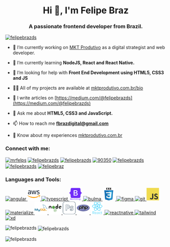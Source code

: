 <h1 align="center">Hi 👋, I'm Felipe Braz</h1>
<h3 align="center">A passionate frontend developer from Brazil.</h3>

<p align="left"> <a href="https://twitter.com/felipebrazds" target="blank"><img src="https://img.shields.io/twitter/follow/felipebrazds?logo=twitter&style=for-the-badge" alt="felipebrazds" /></a> </p>

- 🔭 I’m currently working on [MKT Produtivo](www.mktprodutivo.com.br) as a digital strategist and web developer.

- 🌱 I’m currently learning **NodeJS, React and React Native.**

- 🤝 I’m looking for help with **Front End Development using HTML5, CSS3 and JS**

- 👨‍💻 All of my projects are available at [mktprodutivo.com.br/bio](mktprodutivo.com.br/bio)

- 📝 I write articles on [https://medium.com/@felipebrazds](https://medium.com/@felipebrazds)

- 💬 Ask me about **HTML5, CSS3 and JavaScript.**

- 📫 How to reach me **fbrazdigital@gmail.com**

- 📄 Know about my experiences [mktprodutivo.com.br](mktprodutivo.com.br)

<h3 align="left">Connect with me:</h3>
<p align="left">
<a href="https://codepen.io/mrfelps" target="blank"><img align="center" src="https://raw.githubusercontent.com/rahuldkjain/github-profile-readme-generator/master/src/images/icons/Social/codepen.svg" alt="mrfelps" height="30" width="40" /></a>
<a href="https://twitter.com/felipebrazds" target="blank"><img align="center" src="https://raw.githubusercontent.com/rahuldkjain/github-profile-readme-generator/master/src/images/icons/Social/twitter.svg" alt="felipebrazds" height="30" width="40" /></a>
<a href="https://linkedin.com/in/felipebrazds" target="blank"><img align="center" src="https://raw.githubusercontent.com/rahuldkjain/github-profile-readme-generator/master/src/images/icons/Social/linked-in-alt.svg" alt="felipebrazds" height="30" width="40" /></a>
<a href="https://stackoverflow.com/users/90350" target="blank"><img align="center" src="https://raw.githubusercontent.com/rahuldkjain/github-profile-readme-generator/master/src/images/icons/Social/stack-overflow.svg" alt="90350" height="30" width="40" /></a>
<a href="https://fb.com/felipebrazds" target="blank"><img align="center" src="https://raw.githubusercontent.com/rahuldkjain/github-profile-readme-generator/master/src/images/icons/Social/facebook.svg" alt="felipebrazds" height="30" width="40" /></a>
<a href="https://instagram.com/felipebrazds" target="blank"><img align="center" src="https://raw.githubusercontent.com/rahuldkjain/github-profile-readme-generator/master/src/images/icons/Social/instagram.svg" alt="felipebrazds" height="30" width="40" /></a>
<a href="https://www.behance.net/felipebraz" target="blank"><img align="center" src="https://raw.githubusercontent.com/rahuldkjain/github-profile-readme-generator/master/src/images/icons/Social/behance.svg" alt="felipebraz" height="30" width="40" /></a>
</p>

<h3 align="left">Languages and Tools:</h3>
<p align="left"> <a href="https://angular.io" target="_blank"> <img src="https://angular.io/assets/images/logos/angular/angular.svg" alt="angular" width="40" height="40"/> </a> <a href="https://aws.amazon.com" target="_blank"> <img src="https://raw.githubusercontent.com/devicons/devicon/master/icons/amazonwebservices/amazonwebservices-original-wordmark.svg" alt="aws" width="40" height="40"/> </a> <a href="https://www.typescriptlang.org/" target="_blank"> <img src="https://upload.wikimedia.org/wikipedia/commons/thumb/4/4c/Typescript_logo_2020.svg/1200px-Typescript_logo_2020.svg.png" alt="typescript" width="40" height="40"/> </a> <a href="https://getbootstrap.com" target="_blank"> <img src="https://raw.githubusercontent.com/devicons/devicon/master/icons/bootstrap/bootstrap-plain-wordmark.svg" alt="bootstrap" width="40" height="40"/> </a> <a href="https://bulma.io/" target="_blank"> <img src="https://raw.githubusercontent.com/gilbarbara/logos/804dc257b59e144eaca5bc6ffd16949752c6f789/logos/bulma.svg" alt="bulma" width="40" height="40"/> </a> <a href="https://www.w3schools.com/css/" target="_blank"> <img src="https://raw.githubusercontent.com/devicons/devicon/master/icons/css3/css3-original-wordmark.svg" alt="css3" width="40" height="40"/> </a> <a href="https://www.figma.com/" target="_blank"> <img src="https://www.vectorlogo.zone/logos/figma/figma-icon.svg" alt="figma" width="40" height="40"/> </a> <a href="https://git-scm.com/" target="_blank"> <img src="https://www.vectorlogo.zone/logos/git-scm/git-scm-icon.svg" alt="git" width="40" height="40"/> </a> <a href="https://developer.mozilla.org/en-US/docs/Web/JavaScript" target="_blank"> <img src="https://raw.githubusercontent.com/devicons/devicon/master/icons/javascript/javascript-original.svg" alt="javascript" width="40" height="40"/> </a> <a href="https://materializecss.com/" target="_blank"> <img src="https://raw.githubusercontent.com/prplx/svg-logos/5585531d45d294869c4eaab4d7cf2e9c167710a9/svg/materialize.svg" alt="materialize" width="40" height="40"/> </a> <a href="https://www.mysql.com/" target="_blank"> <img src="https://raw.githubusercontent.com/devicons/devicon/master/icons/mysql/mysql-original-wordmark.svg" alt="mysql" width="40" height="40"/> </a> <a href="https://nodejs.org" target="_blank"> <img src="https://raw.githubusercontent.com/devicons/devicon/master/icons/nodejs/nodejs-original-wordmark.svg" alt="nodejs" width="40" height="40"/> </a> <a href="https://www.photoshop.com/en" target="_blank"> <img src="https://raw.githubusercontent.com/devicons/devicon/master/icons/photoshop/photoshop-line.svg" alt="photoshop" width="40" height="40"/> </a> <a href="https://www.php.net" target="_blank"> <img src="https://raw.githubusercontent.com/devicons/devicon/master/icons/php/php-original.svg" alt="php" width="40" height="40"/> </a> <a href="https://reactjs.org/" target="_blank"> <img src="https://raw.githubusercontent.com/devicons/devicon/master/icons/react/react-original-wordmark.svg" alt="react" width="40" height="40"/> </a> <a href="https://reactnative.dev/" target="_blank"> <img src="https://reactnative.dev/img/header_logo.svg" alt="reactnative" width="40" height="40"/> </a> <a href="https://tailwindcss.com/" target="_blank"> <img src="https://www.vectorlogo.zone/logos/tailwindcss/tailwindcss-icon.svg" alt="tailwind" width="40" height="40"/> </a> <a href="https://www.adobe.com/products/xd.html" target="_blank"> <img src="https://cdn.worldvectorlogo.com/logos/adobe-xd.svg" alt="xd" width="40" height="40"/> </a> </p>

<p><img align="left" src="https://github-readme-stats.vercel.app/api/top-langs?username=felipebrazds&show_icons=true&locale=en&layout=compact" alt="felipebrazds" /></p>

<p>&nbsp;<img align="center" src="https://github-readme-stats.vercel.app/api?username=felipebrazds&show_icons=true&locale=en" alt="felipebrazds" /></p>

<p><img align="center" src="https://github-readme-streak-stats.herokuapp.com/?user=felipebrazds&theme=default" alt="felipebrazds" /></p>
